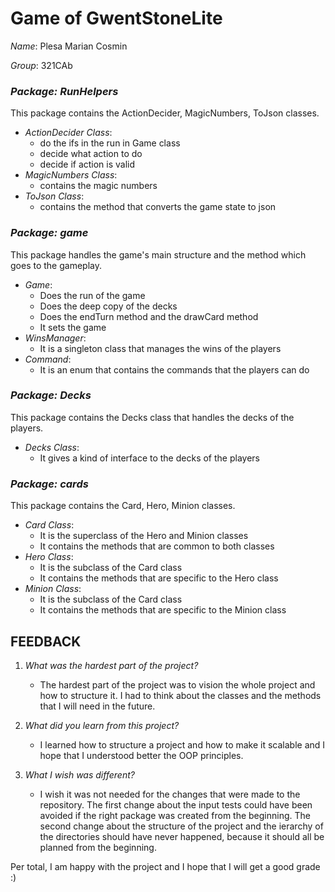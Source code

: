 # Game of GwentStoneLite

*Name*: Plesa Marian Cosmin 

*Group*: 321CAb

### *Package: RunHelpers*

This package contains the ActionDecider, MagicNumbers, ToJson classes.

- *ActionDecider Class*:
    - do the ifs in the run in Game class
    - decide what action to do
    - decide if action is valid
- *MagicNumbers Class*:
    - contains the magic numbers
- *ToJson Class*:
    - contains the method that converts the game state to json
  
### *Package: game*

This package handles the game's main structure and the method which goes to
the gameplay.

- *Game*:  
    - Does the run of the game
    - Does the deep copy of the decks
    - Does the endTurn method and the drawCard method
    - It sets the game
- *WinsManager*:  
    - It is a singleton class that manages the wins of the players
- *Command*:  
    - It is an enum that contains the commands that the players can do

### *Package: Decks*

This package contains the Decks class that handles the decks of the players.

- *Decks Class*:
    - It gives a kind of interface to the decks of the players

### *Package: cards*

This package contains the Card, Hero, Minion classes.

- *Card Class*:
    - It is the superclass of the Hero and Minion classes
    - It contains the methods that are common to both classes
- *Hero Class*:
    - It is the subclass of the Card class
    - It contains the methods that are specific to the Hero class
- *Minion Class*:
    - It is the subclass of the Card class
    - It contains the methods that are specific to the Minion class

## FEEDBACK

1. *What was the hardest part of the project?*  
    - The hardest part of the project was to vision the whole project and
how to structure it. I had to think about the classes and the methods that
I will need in the future.

2. *What did you learn from this project?*  
    - I learned how to structure a project and how to make it scalable and I
hope that I understood better the OOP principles.

3. *What I wish was different?*  
    - I wish it was not needed for the changes that were made to the repository.
The first change about the input tests could have been avoided if the right
package was created from the beginning. The second change about the structure
of the project and the ierarchy of the directories should have never happened,
because it should all be planned from the beginning. 

Per total, I am happy with the project and I hope that I will get a good grade :)